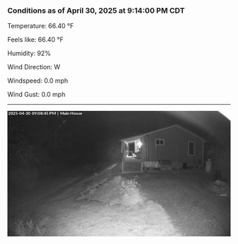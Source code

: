### Conditions as of April 30, 2025 at 9:14:00 PM CDT 

Temperature: 66.40 &deg;F

Feels like: 66.40 &deg;F

Humidity: 92%

Wind Direction: W

Windspeed: 0.0 mph

Wind Gust: 0.0 mph

---

<img src="./images/latest.jpeg"/>

